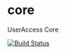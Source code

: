 # core
UserAccess Core

[![Build Status](https://api.travis-ci.org/useraccess/core.svg)](https://travis-ci.org/useraccess/core)